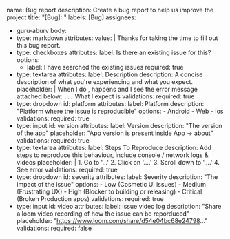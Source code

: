 name: Bug report
description: Create a bug report to help us improve the project
title: "[Bug]: "
labels: [Bug]
assignees:
- guru-aburv
body:
- type: markdown
  attributes:
    value: |
      Thanks for taking the time to fill out this bug report.
- type: checkboxes
  attributes:
    label: Is there an existing issue for this?
    options:
    - label: I have searched the existing issues
      required: true
- type: textarea
  attributes:
    label: Description
    description: A concise description of what you're experiencing and what you expect.
    placeholder: |
      When I do <X>, <Y> happens and I see the error message attached below:
      ```...```
      What I expect is <Z>
  validations:
    required: true
- type: dropdown
  id: platform
  attributes:
    label: Platform
    description: "Platform where the issue is reproducible"
    options:
        - Android
        - Web
        - Ios
  validations:
    required: true
- type: input
  id: version
  attributes:
    label: Version
    description: "The version of the app"
    placeholder: "App version is present inside App -> about"
  validations:
    required: true
- type: textarea
  attributes:
    label: Steps To Reproduce
    description: Add steps to reproduce this behaviour, include console / network logs & videos
    placeholder: |
      1. Go to '...'
      2. Click on '....'
      3. Scroll down to '....'
      4. See error
  validations:
    required: true
- type: dropdown
  id: severity
  attributes:
    label: Severity
    description: "The impact of the issue"
    options:
        - Low (Cosmetic UI issues)
        - Medium (Frustrating UX)
        - High (Blocker to building or releasing)
        - Critical (Broken Production apps)
  validations:
    required: true
- type: input
  id: video
  attributes:
    label: Issue video log
    description: "Share a loom video recording of how the issue can be reporduced"
    placeholder: "https://www.loom.com/share/d54e04bc68e24798..."
  validations:
    required: false
